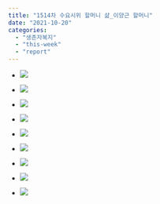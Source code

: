 ```yaml
---
title: "1514차 수요시위 할머니 삶_이양근 할머니"
date: "2021-10-20"
categories: 
  - "생존자복지"
  - "this-week"
  - "report"
---
```


- ![](https://r2.womenandwar.net/2021/10/크기변환002-1024x1024.jpg)
    
- ![](https://r2.womenandwar.net/2021/10/크기변환003-1024x1024.jpg)
    
- ![](https://r2.womenandwar.net/2021/10/크기변환004-1024x1024.jpg)
    
- ![](https://r2.womenandwar.net/2021/10/크기변환005-1024x1024.jpg)
    
- ![](https://r2.womenandwar.net/2021/10/크기변환006-1024x1024.jpg)
    
- ![](https://r2.womenandwar.net/2021/10/크기변환007-1024x1024.jpg)
    
- ![](https://r2.womenandwar.net/2021/10/크기변환008-1024x1024.jpg)
    
- ![](https://r2.womenandwar.net/2021/10/크기변환009-1024x1024.jpg)
    
- ![](https://r2.womenandwar.net/2021/10/크기변환010-1024x1024.jpg)
